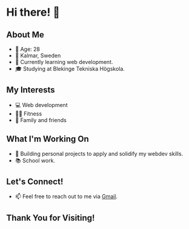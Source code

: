 # Hi there! 👋

## About Me

- 🎂 Age: 28
- 📍 Kalmar, Sweden
- 🌱 Currently learning web development.
- 🎓 Studying at Blekinge Tekniska Högskola.

## My Interests

- 💻 Web development
- 🏋️‍♂️ Fitness
- 🤝 Family and friends

## What I'm Working On

- 🚀 Building personal projects to apply and solidify my webdev skills.
- 📚 School work.

## Let's Connect!

- 📫 Feel free to reach out to me via [Gmail](jkberiksson@gmail.com).

## Thank You for Visiting!
